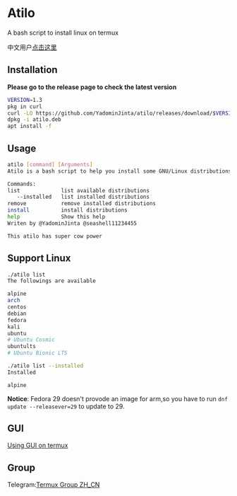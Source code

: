 # Atilo
A bash script to install linux on termux  
  
中文用户[点击这里](https://github.com/YadominJinta/atilo/blob/master/README_CN.md)
## Installation
**Please go to the release page to check the latest version**
``` bash
VERSION=1.3
pkg in curl
curl -LO https://github.com/YadominJinta/atilo/releases/download/$VERSION/atilo.deb
dpkg -i atilo.deb
apt install -f
```

## Usage
``` bash
atilo [command] [Arguments]
Atilo is a bash script to help you install some GNU/Linux distributions on Termux.

Commands:
list             list available distributions
   --installed   list installed distributions
remove           remove installed distributions
install          install distributions
help             Show this help
Writen by @YadominJinta @seashell11234455

This atilo has super cow power
```

## Support Linux
``` bash
./atilo list
The followings are available

alpine
arch
centos
debian
fedora
kali
ubuntu
# Ubuntu Cosmic
ubuntults
# Ubuntu Bionic LTS

./atilo list --installed
Installed 

alpine
```
**Notice**: Fedora 29 doesn't provode an image for arm,so you have to run `dnf update --releasever=29` to update to 29.
## GUI

[Using GUI on termux](https://yadominjinta.github.io/2018/08/18/GUI-on-termux-EN.html)

## Group
Telegram:[Termux Group ZH_CN](https://t.me/joinchat/EBPa7EI3VrfhsRu-6iJ1yw)



